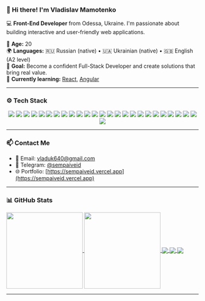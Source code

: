 ### 👋 Hi there! I'm **Vladislav Mamotenko**

💻 **Front-End Developer** from Odessa, Ukraine. I'm passionate about building interactive and user-friendly web applications.

🧠 **Age:** 20  
🌍 **Languages:** 🇷🇺 Russian (native) • 🇺🇦 Ukrainian (native) • 🇬🇧 English (A2 level)  
🚀 **Goal:** Become a confident Full-Stack Developer and create solutions that bring real value.  
📘 **Currently learning:** [React](https://reactjs.org/), [Angular](https://angular.io/)

---

### ⚙️ **Tech Stack**

<div align="center">
  <a href="https://developer.mozilla.org/en-US/docs/Web/HTML"><img src="https://img.shields.io/badge/HTML-FF5733?style=flat&logo=html5&logoColor=white" /></a>
  <a href="https://developer.mozilla.org/en-US/docs/Web/CSS"><img src="https://img.shields.io/badge/CSS-3399FF?style=flat&logo=css3&logoColor=white" /></a>
  <a href="https://developer.mozilla.org/en-US/docs/Web/JavaScript"><img src="https://img.shields.io/badge/JavaScript-F7DF1E?style=flat&logo=javascript&logoColor=black" /></a>
  <a href="https://www.typescriptlang.org/"><img src="https://img.shields.io/badge/TypeScript-3178C6?style=flat&logo=typescript&logoColor=white" /></a>
  <a href="https://reactjs.org/"><img src="https://img.shields.io/badge/React-20232A?style=flat&logo=react&logoColor=61DAFB" /></a>
  <a href="https://angular.io/"><img src="https://img.shields.io/badge/Angular-DD0031?style=flat&logo=angular&logoColor=white" /></a>
  <a href="https://vuejs.org/"><img src="https://img.shields.io/badge/Vue.js-4FC08D?style=flat&logo=vue.js&logoColor=white" /></a>
  <a href="https://nextjs.org/"><img src="https://img.shields.io/badge/Next.js-000000?style=flat&logo=next.js&logoColor=white" /></a>
  <a href="https://nuxt.com/"><img src="https://img.shields.io/badge/Nuxt.js-00C58E?style=flat&logo=nuxtdotjs&logoColor=white" /></a>
  <a href="https://nodejs.org/"><img src="https://img.shields.io/badge/Node.js-339933?style=flat&logo=node.js&logoColor=white" /></a>
  <a href="https://expressjs.com/"><img src="https://img.shields.io/badge/Express.js-000000?style=flat&logo=express&logoColor=white" /></a>
  <a href="https://www.mongodb.com/"><img src="https://img.shields.io/badge/MongoDB-47A248?style=flat&logo=mongodb&logoColor=white" /></a>
  <a href="https://www.electronjs.org/"><img src="https://img.shields.io/badge/Electron-47848F?style=flat&logo=electron&logoColor=white" /></a>
  <a href="https://www.figma.com/"><img src="https://img.shields.io/badge/Figma-F24E1E?style=flat&logo=figma&logoColor=white" /></a>
  <a href="https://sass-lang.com/"><img src="https://img.shields.io/badge/SCSS-CC6699?style=flat&logo=sass&logoColor=white" /></a>
  <a href="https://vitejs.dev/"><img src="https://img.shields.io/badge/Vite-646CFF?style=flat&logo=vite&logoColor=white" /></a>
  <a href="https://webpack.js.org/"><img src="https://img.shields.io/badge/Webpack-8DD6F9?style=flat&logo=webpack&logoColor=black" /></a>
  <a href="https://babeljs.io/"><img src="https://img.shields.io/badge/Babel-F9DC3E?style=flat&logo=babel&logoColor=black" /></a>
  <a href="https://eslint.org/"><img src="https://img.shields.io/badge/ESLint-4B32C3?style=flat&logo=eslint&logoColor=white" /></a>
  <a href="https://restfulapi.net/"><img src="https://img.shields.io/badge/REST_API-25D366?style=flat&logo=rest&logoColor=white" /></a>
  <a href="https://jestjs.io/"><img src="https://img.shields.io/badge/Jest-C21325?style=flat&logo=jest&logoColor=white" /></a>
  <a href="https://jquery.com/"><img src="https://img.shields.io/badge/jQuery-0769AD?style=flat&logo=jquery&logoColor=white" /></a>
  <a href="https://jsdoc.app/"><img src="https://img.shields.io/badge/JSDoc-2C6B8E?style=flat&logo=jsdoc&logoColor=white" /></a>
  <a href="https://prettier.io/"><img src="https://img.shields.io/badge/Prettier-F7B93E?style=flat&logo=prettier&logoColor=white" /></a>
  <a href="https://git-scm.com/"><img src="https://img.shields.io/badge/Git-F05032?style=flat&logo=git&logoColor=white" /></a>
  <a href="https://github.com/"><img src="https://img.shields.io/badge/GitHub-181717?style=flat&logo=github&logoColor=white" /></a>
</div>

---

### 📫 **Contact Me**

- 📧 Email: [vladuk640@gmail.com](mailto:vladuk640@gmail.com)  
- 💬 Telegram: [@sempaiveid](https://t.me/sempaiveid)  
- 🌐 Portfolio: [https://sempaiveid.vercel.app](https://sempaiveid.vercel.app)

---

### 📊 **GitHub Stats**

<a href="https://github.com/sempaiveid">
  <img height="200" align="center" src="https://github-readme-stats.vercel.app/api?username=sempaiveid&show_icons=true&bg_color=00000000&hide=stars&rank_icon=github&custom_title=GitHub%20Stats" />
</a>
<a href="https://github.com/sempaiveid">
  <img height="200" align="center" src="https://github-readme-stats.vercel.app/api/top-langs/?username=sempaiveid&layout=compact&langs_count=8&card_width=320&bg_color=00000000" />
</a>

<a href="https://github.com/sempaiveid">
  <img align="center" src="https://github-profile-summary-cards.vercel.app/api/cards/profile-details?username=sempaiveid&theme=transparent" />
</a>
<a href="https://github.com/sempaiveid">
  <img align="center" src="https://github-profile-summary-cards.vercel.app/api/cards/repos-per-language?username=sempaiveid&theme=transparent" />
</a>
<a href="https://github.com/sempaiveid">
  <img align="center" src="https://github-profile-summary-cards.vercel.app/api/cards/most-commit-language?username=sempaiveid&theme=transparent" />
</a>

---




